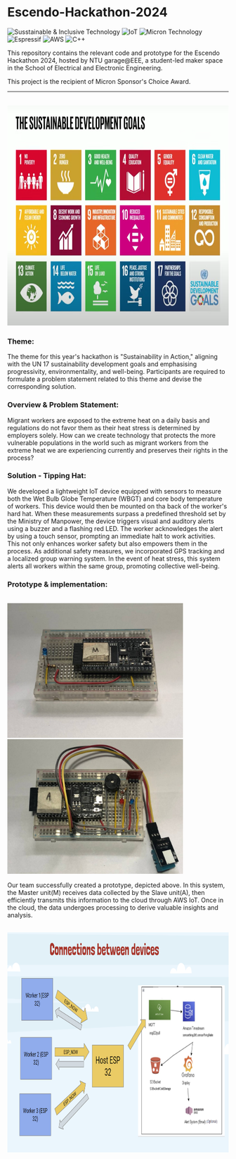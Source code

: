 # Escendo-Hackathon-2024

![Susstainable & Inclusive Technology](https://img.shields.io/badge/Susstainable%20&%20Inclusive%20Technology-8CE67F?style=for-the-badge&logoColor=white)
![IoT](https://img.shields.io/badge/IoT%20-1976D2?style=for-the-badge&logoColor=white)
![Micron Technology](https://img.shields.io/badge/Micron%20Technology-C71A36?style=for-the-badge&logoColor=white)
![Espressif](https://img.shields.io/badge/espressif-E7352C.svg?style=for-the-badge&logo=espressif&logoColor=white)
![AWS](https://img.shields.io/badge/AWS-%23FF9900.svg?style=for-the-badge&logo=amazon-aws&logoColor=white)
![C++](https://img.shields.io/badge/c++-%2300599C.svg?style=for-the-badge&logo=c%2B%2B&logoColor=white)

This repository contains the relevant code and prototype for the Escendo Hackathon 2024, hosted by NTU garage@EEE, a student-led maker space in the School of Electrical and Electronic Engineering.
<br>

This project is the recipient of Micron Sponsor's Choice Award.

---
<br>
<img src="https://github.com/J0JIng/Escendo-Hackathon-2024/blob/main/doc/UN_17_SDG.png" alt="UN_17_SDG" width="9000" height="500">


### Theme:
The theme for this year's hackathon is "Sustainability in Action," aligning with the UN 17 sustainability development goals and emphasising progressivity, environmentality, and well-being. Participants are required to formulate a problem statement related to this theme and devise the corresponding solution.
  
### Overview & Problem Statement:
Migrant workers are exposed to the extreme heat on a daily basis and regulations do not favor them as their heat stress is determined by employers solely. How can we create technology that protects the more vulnerable populations in the world such as migrant workers from the extreme heat we are experiencing currently and preserves their rights in the process?

### Solution - Tipping Hat:
We developed a lightweight IoT device equipped with sensors to measure both the Wet Bulb Globe Temperature (WBGT) and core body temperature of workers. This device would then be mounted on tha back of the worker's hard hat. When these measurements surpass a predefined threshold set by the Ministry of Manpower, the device triggers visual and auditory alerts using a buzzer and a flashing red LED. The worker acknowledges the alert by using a touch sensor, prompting an immediate halt to work activities. This not only enhances worker safety but also empowers them in the process. As additional safety measures, we incorporated GPS tracking and a localized group warning system. In the event of heat stress, this system alerts all workers within the same group, promoting collective well-being.

### Prototype & implementation:
<br>
<div>
    <img src="https://github.com/J0JIng/Escendo-Hackathon-2024/blob/main/doc/Master.jpg" alt="UN_17_SDG" width="400" height="306">
  <img src="https://github.com/J0JIng/Escendo-Hackathon-2024/blob/main/doc/Slave_A.jpg" alt="UN_17_SDG" width="400">
</div>

Our team successfully created a prototype, depicted above. In this system, the Master unit(M) receives data collected by the Slave unit(A), then efficiently transmits this information to the cloud through AWS IoT. Once in the cloud, the data undergoes processing to derive valuable insights and analysis. 

<br>
<img src="https://github.com/J0JIng/Escendo-Hackathon-2024/blob/main/doc/Device_connection.png" alt="UN_17_SDG" width="900" height="500">



